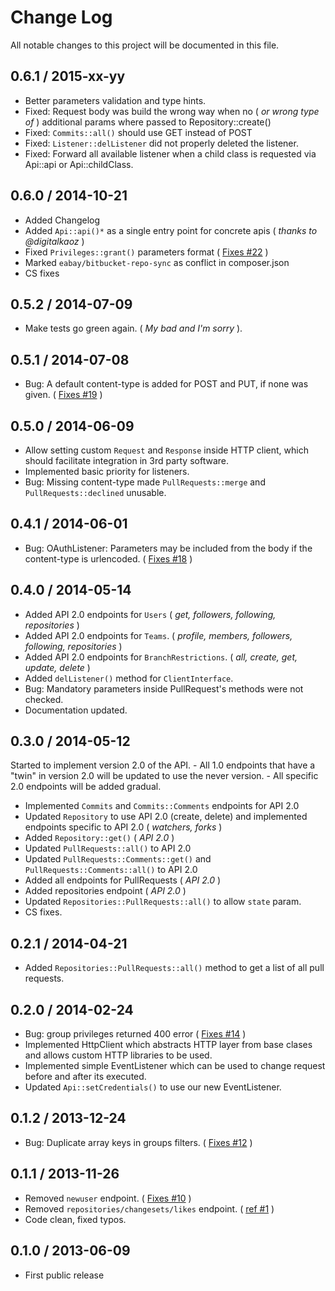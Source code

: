 # Change Log
All notable changes to this project will be documented in this file.

## 0.6.1 / 2015-xx-yy

  - Better parameters validation and type hints.
  - Fixed: Request body was build the wrong way when no ( _or wrong type of_ ) additional params where passed to Repository::create()
  - Fixed: `Commits::all()` should use GET instead of POST
  - Fixed: `Listener::delListener` did not properly deleted the listener.
  - Fixed: Forward all available listener when a child class is requested via Api::api or Api::childClass.

## 0.6.0 / 2014-10-21

  - Added Changelog
  - Added `Api::api()*` as a single entry point for concrete apis ( *thanks to @digitalkaoz* )
  - Fixed `Privileges::grant()` parameters format ( [Fixes #22] )
  - Marked `eabay/bitbucket-repo-sync` as conflict in composer.json
  - CS fixes

[Fixes #22]: https://bitbucket.org/gentlero/bitbucket-api/issue/22/grant-account-privileges-to-repo

## 0.5.2 / 2014-07-09

  - Make tests go green again. ( *My bad and I'm sorry* ).

## 0.5.1 / 2014-07-08

  - Bug: A default content-type is added for POST and PUT, if none was given. ( [Fixes #19] )

[Fixes #19]: https://bitbucket.org/gentlero/bitbucket-api/issue/19

## 0.5.0 / 2014-06-09

  - Allow setting custom `Request` and `Response` inside HTTP client, which should facilitate integration in 3rd party software.
  - Implemented basic priority for listeners.
  - Bug: Missing content-type made `PullRequests::merge` and `PullRequests::declined` unusable.

## 0.4.1 / 2014-06-01

  - Bug: OAuthListener: Parameters may be included from the body if the content-type is urlencoded. ( [Fixes #18] )

[Fixes #18]: https://bitbucket.org/gentlero/bitbucket-api/issue/18

## 0.4.0 / 2014-05-14

  - Added API 2.0 endpoints for `Users` ( *get, followers, following, repositories* )
  - Added API 2.0 endpoints for `Teams`. ( *profile, members, followers, following, repositories* )
  - Added API 2.0 endpoints for `BranchRestrictions`. ( *all, create, get, update, delete* )
  - Added `delListener()` method for `ClientInterface`.
  - Bug: Mandatory parameters inside PullRequest's methods were not checked.
  - Documentation updated.

## 0.3.0 / 2014-05-12

  Started to implement version 2.0 of the API. 
    - All 1.0 endpoints that have a "twin" in version 2.0 will be updated to use the never version.
    - All specific 2.0 endpoints will be added gradual.

  - Implemented `Commits` and `Commits::Comments` endpoints for API 2.0
  - Updated `Repository` to use API 2.0 (create, delete) and implemented endpoints specific to API 2.0 ( *watchers, forks* )
  - Added `Repository::get()` ( *API 2.0* )
  - Updated `PullRequests::all()` to API 2.0
  - Updated `PullRequests::Comments::get()` and `PullRequests::Comments::all()` to API 2.0
  - Added all endpoints for PullRequests ( *API 2.0* )
  - Added repositories endpoint ( *API 2.0* )
  - Updated `Repositories::PullRequests::all()` to allow `state` param.
  - CS fixes.


## 0.2.1 / 2014-04-21

  - Added `Repositories::PullRequests::all()` method to get a list of all pull requests.


## 0.2.0 / 2014-02-24

  - Bug: group privileges returned 400 error ( [Fixes #14] )
  - Implemented HttpClient which abstracts HTTP layer from base clases and allows custom HTTP libraries to be used.
  - Implemented simple EventListener which can be used to change request before and after its executed.
  - Updated `Api::setCredentials()` to use our new EventListener.

[Fixes #14]: https://bitbucket.org/gentlero/bitbucket-api/issue/14

## 0.1.2 / 2013-12-24

  - Bug: Duplicate array keys in groups filters. ( [Fixes #12] )

[Fixes #12]: https://bitbucket.org/gentlero/bitbucket-api/issue/12


## 0.1.1 / 2013-11-26

  - Removed `newuser` endpoint. ( [Fixes #10] )
  - Removed `repositories/changesets/likes` endpoint. ( [ref #1] )
  - Code clean, fixed typos.

[Fixes #10]: https://bitbucket.org/gentlero/bitbucket-api/issue/10
[ref #1]: https://bitbucket.org/gentlero/bitbucket-api/issue/1


## 0.1.0 / 2013-06-09

  - First public release
